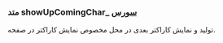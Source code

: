 <h3>
متد showUpComingChar_
<a class="ext-link" href="classes_Tetris_Gameplay.js.html#line24" >سورس</a>
</h3>

تولید و نمایش کاراکتر بعدی در محل مخصوص نمایش کاراکتر در صفحه.
